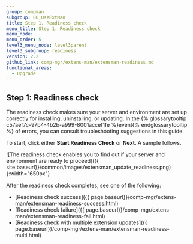 ```yaml
---
group: compman
subgroup: 06_UseExtMan
title: Step 1. Readiness check
menu_title: Step 1. Readiness check
menu_node:
menu_order: 5
level3_menu_node: level3parent
level3_subgroup: readiness
version: 2.2
github_link: comp-mgr/extens-man/extensman-readiness.md
functional_areas:
  - Upgrade
---
```


## Step 1: Readiness check
The readiness check makes sure your server and environment are set up correctly for installing, uninstalling, or updating. In the {% glossarytooltip c57aef7c-97b4-4b2b-a999-8001accef1fe %}event{% endglossarytooltip %} of errors, you can consult troubleshooting suggestions in this guide.

To start, click either **Start Readiness Check** or **Next**. A sample follows.

![The readiness check enables you to find out if your server and environment are ready to proceed]({{ site.baseurl}}/common/images/extensman_update_readiness.png){:width="650px"}

After the readiness check completes, see one of the following:

*	[Readiness check success]({{ page.baseurl}}/comp-mgr/extens-man/extensman-readiness-success.html)
*	[Readiness check failure]({{ page.baseurl}}/comp-mgr/extens-man/extensman-readiness-fail.html)
*	[Readiness check with multiple extension updates]({{ page.baseurl}}/comp-mgr/extens-man/extensman-readiness-multi.html)

